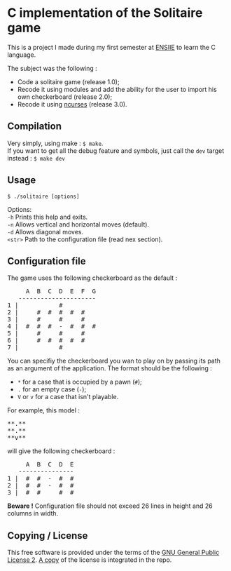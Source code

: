 # C implementation of the Solitaire game

This is a project I made during my first semester at [ENSIIE](http://www.ensiie.fr) to learn the C language.

The subject was the following :

* Code a solitaire game (release 1.0);
* Recode it using modules and add the ability for the user to import his own checkerboard (release 2.0);
* Recode it using [ncurses](http://www.gnu.org/software/ncurses/) (release 3.0).

## Compilation
Very simply, using make : `$ make`.  
If you want to get all the debug feature and symbols, just call the `dev` target instead : `$ make dev`

## Usage
`$ ./solitaire [options]`

Options:  
`-h` Prints this help and exits.  
`-n` Allows vertical and horizontal moves (default).  
`-d` Allows diagonal moves.   
`<str>` Path to the configuration file (read nex section).

## Configuration file
The game uses the following checkerboard as the default :
<pre>
     A  B  C  D  E  F  G
   ---------------------
1 |           #
2 |     #  #  #  #  #
3 |     #     #     #
4 |  #  #  #  -  #  #  #
5 |     #     #     #
6 |     #  #  #  #  #
7 |           #
</pre>
You can specifiy the checkerboard you wan to play on by passing its path as an argument of the application. The format should be the following :  

* `*` for a case that is occupied by a pawn (`#`);
* `.` for an empty case (`-`);
* `V` or `v` for a case that isn't playable.

For example, this model :
<pre>
**.**
**.** 
**v**
</pre>
will give the following checkerboard :
<pre>
     A  B  C  D  E
   ---------------
1 |  #  #  -  #  #
2 |  #  #  -  #  #
3 |  #  #     #  #
</pre>

**Beware !** Configuration file should not exceed 26 lines in height and 26 columns in width.

## Copying / License
This free software is provided under the terms of the [GNU General Public License 2](https://www.gnu.org/licenses/gpl-2.0.html). [A copy](LICENSE) of the license is integrated in the repo.